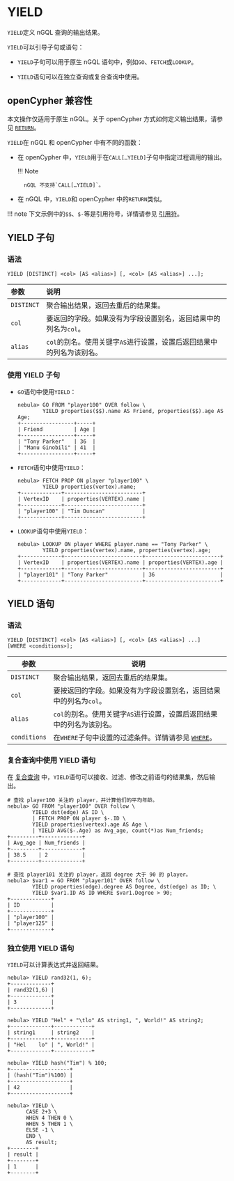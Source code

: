 # YIELD

`YIELD`定义 nGQL 查询的输出结果。

`YIELD`可以引导子句或语句：

- `YIELD`子句可以用于原生 nGQL 语句中，例如`GO`、`FETCH`或`LOOKUP`。

- `YIELD`语句可以在独立查询或复合查询中使用。

## openCypher 兼容性

本文操作仅适用于原生 nGQL。关于 openCypher 方式如何定义输出结果，请参见 [`RETURN`](return.md)。

`YIELD`在 nGQL 和 openCypher 中有不同的函数：

- 在 openCypher 中，`YIELD`用于在`CALL[…YIELD]`子句中指定过程调用的输出。

  !!! Note

        nGQL 不支持`CALL[…YIELD]`。

- 在 nGQL 中，`YIELD`和 openCypher 中的`RETURN`类似。

!!! note
    下文示例中的`$$`、`$-`等是引用符号，详情请参见 [引用符](../5.operators/5.property-reference.md)。

## YIELD 子句

### 语法

```ngql
YIELD [DISTINCT] <col> [AS <alias>] [, <col> [AS <alias>] ...];
```

|参数|说明|
|:---|:---|
|`DISTINCT`|聚合输出结果，返回去重后的结果集。|
|`col`|要返回的字段。如果没有为字段设置别名，返回结果中的列名为`col`。|
|`alias`|`col`的别名。使用关键字`AS`进行设置，设置后返回结果中的列名为该别名。|

### 使用 YIELD 子句

- `GO`语句中使用`YIELD`：

    ```ngql
    nebula> GO FROM "player100" OVER follow \
            YIELD properties($$).name AS Friend, properties($$).age AS Age;
    +-----------------+-----+
    | Friend          | Age |
    +-----------------+-----+
    | "Tony Parker"   | 36  |
    | "Manu Ginobili" | 41  |
    +-----------------+-----+
    ```

- `FETCH`语句中使用`YIELD`：

    ```ngql
    nebula> FETCH PROP ON player "player100" \
            YIELD properties(vertex).name;
    +-------------+-------------------------+
    | VertexID    | properties(VERTEX).name |
    +-------------+-------------------------+
    | "player100" | "Tim Duncan"            |
    +-------------+-------------------------+
    ```

- `LOOKUP`语句中使用`YIELD`：

    ```ngql
    nebula> LOOKUP ON player WHERE player.name == "Tony Parker" \
            YIELD properties(vertex).name, properties(vertex).age;
    +-------------+-------------------------+------------------------+
    | VertexID    | properties(VERTEX).name | properties(VERTEX).age |
    +-------------+-------------------------+------------------------+
    | "player101" | "Tony Parker"           | 36                     |
    +-------------+-------------------------+------------------------+
    ```

## YIELD 语句

### 语法

```ngql
YIELD [DISTINCT] <col> [AS <alias>] [, <col> [AS <alias>] ...]
[WHERE <conditions>];
```

|参数|说明|
|-|-|
|`DISTINCT`|聚合输出结果，返回去重后的结果集。|
|`col`|要按返回的字段。如果没有为字段设置别名，返回结果中的列名为`col`。|
|`alias`|`col`的别名。使用关键字`AS`进行设置，设置后返回结果中的列名为该别名。|
|`conditions`|在`WHERE`子句中设置的过滤条件。详情请参见 [`WHERE`](where.md)。|

### 复合查询中使用 YIELD 语句

在 [复合查询](../4.variable-and-composite-queries/1.composite-queries.md) 中，`YIELD`语句可以接收、过滤、修改之前语句的结果集，然后输出。

```ngql
# 查找 player100 关注的 player，并计算他们的平均年龄。
nebula> GO FROM "player100" OVER follow \
        YIELD dst(edge) AS ID \
        | FETCH PROP ON player $-.ID \
        YIELD properties(vertex).age AS Age \
        | YIELD AVG($-.Age) as Avg_age, count(*)as Num_friends;
+---------+-------------+
| Avg_age | Num_friends |
+---------+-------------+
| 38.5    | 2           |
+---------+-------------+
```

```ngql
# 查找 player101 关注的 player，返回 degree 大于 90 的 player。
nebula> $var1 = GO FROM "player101" OVER follow \
        YIELD properties(edge).degree AS Degree, dst(edge) as ID; \
        YIELD $var1.ID AS ID WHERE $var1.Degree > 90;
+-------------+
| ID          |
+-------------+
| "player100" |
| "player125" |
+-------------+
```

### 独立使用 YIELD 语句

`YIELD`可以计算表达式并返回结果。

```ngql
nebula> YIELD rand32(1, 6);
+-------------+
| rand32(1,6) |
+-------------+
| 3           |
+-------------+

nebula> YIELD "Hel" + "\tlo" AS string1, ", World!" AS string2;
+-------------+------------+
| string1     | string2    |
+-------------+------------+
| "Hel    lo" | ", World!" |
+-------------+------------+

nebula> YIELD hash("Tim") % 100;
+-------------------+
| (hash("Tim")%100) |
+-------------------+
| 42                |
+-------------------+

nebula> YIELD \
      CASE 2+3 \
      WHEN 4 THEN 0 \
      WHEN 5 THEN 1 \
      ELSE -1 \
      END \
      AS result;
+--------+
| result |
+--------+
| 1      |
+--------+
```
